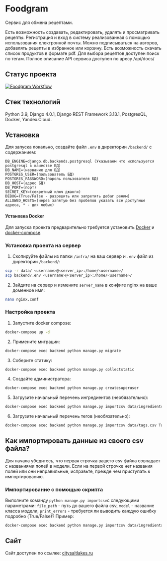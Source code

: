 # Foodgram
Cервис для обмена рецептами.

Есть возможность создавать, редактировать, удалять и просматривать рецепты. Регистрация и вход в систему реализованная с помощью использования електронной почты.
Можно подписываться на авторов, добавлять рецепты в избранное или корзину. Есть возможность скачать список продуктов в формате pdf. Для выбора рецептов доступен поиск по тегам.
Полное описание API сервиса доступен по аресу /api/docs/

## Статус проекта
[![Foodgram Workflow](https://github.com/barrabbra/foodgram-project-react/actions/workflows/foodgram_workflow.yml/badge.svg)](https://github.com/barrabbra/foodgram-project-react/actions/workflows/foodgram_workflow.yml)


## Стек технологий
Python 3.9, Django 4.0.1, Django REST Framework 3.13.1, PostgresQL, Docker, Yandex.Cloud.

## Установка
Для запуска локально, создайте файл `.env` в директории `/backend/` с содержанием:
```
DB_ENGINE=django.db.backends.postgresql (Указываем что используется postgresql в качестве БД)
DB_NAME=(название для БД)
POSTGRES_USER=(пользователь БД)
POSTGRES_PASSWORD=(пароль пользователя БД)
DB_HOST=(адрес БД)
DB_PORT=(порт)
SECRET_KEY=(секретный ключ джанги)
DEBUG=(True/False - разрешить или запретить дебаг режим)
ALLOWED_HOSTS=(через запятую без пробелов указать все доступные адреса, * - для любых)
```

#### Установка Docker
Для запуска проекта предварительно требуется установить [Docker](https://docs.docker.com/engine/install/) и [docker-compose](https://docs.docker.com/compose/install/).

### Установка проекта на сервер
1. Скопируйте файлы из папки `/infra/` на ваш сервер и `.env` файл из директории `/backend/`:
```bash
scp -r data/ <username>@<server_ip>:/home/<username>/
scp backend/.env <username>@<server_ip>:/home/<username>/
```
2. Зайдите на сервер и измените `server_name` в конфиге nginx на ваше доменное имя:
```bash
nano nginx.conf
```

### Настройка проекта
1. Запустите docker compose:
```bash
docker-compose up -d
```
2. Примените миграции:
```bash
docker-compose exec backend python manage.py migrate
```
3. Соберите статику:
```bash
docker-compose exec backend python manage.py collectstatic
```
4. Создайте администратора:
```bash
docker-compose exec backend python manage.py createsuperuser
```
5. Загрузите начальный перечень ингредиентов (необязательно):
```bash
docker-compose exec backend python manage.py importcsv data/ingredients.csv Ingredient True
```
6. Загрузите начальный перечень тегов (необязательно):
```bash
docker-compose exec backend python manage.py importcsv data/tags.csv Tag True
```

## Как импортировать данные из своего csv файла?
Для начала убедитесь, что первая строчка вашего csv файла совпадает с названиями полей в модели. Если на первой строчке нет названия полей или они неправильные, исправьте, прежде чем приступать к импортированию.

### Импортирование с помощью скрипта
Выполните команду `python manage.py importcsv`с следующими параметрами:
`file_path` - путь до вашего файла csv,
`model` - название класса модели,
`print_errors` - требуется ли выводить каждую ошибку подробно (True/False)?
Пример:
```bash
docker-compose exec backend python manage.py importcsv data/ingredients.csv Ingredient True
```

## Сайт
Сайт доступен по ссылке:
[citysaltlakes.ru](http://citysaltlakes.ru/)
